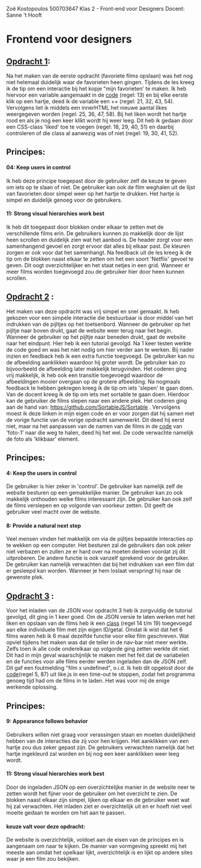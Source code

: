 Zoë Kostopoulos 
500703647
Klas 2 - Front-end voor Designers
Docent: Sanne 't Hooft

# Frontend voor designers


## [Opdracht 1](frontend_opdracht1/): 
Na het maken van de eerste opdracht (favoriete films opslaan) was het nog niet helemaal duidelijk waar de favorieten heen gingen. Tijdens de les kreeg ik de tip om een interactie bij het kopje "mijn favorieten' te maken. Ik heb hiervoor een variable aangemaakt in de [code](frontend_opdracht1/js/like.js) (regel: 13) en bij elke eerste klik op een hartje, deed ik de variable een ++ (regel: 21, 32, 43, 54). Vervolgens liet ik middels een innerHTML het nieuwe aantal likes weergegeven worden (regel: 25, 36, 47, 58). Bij het liken wordt het hartje rood en als je nog een keer klikt wordt hij weer leeg. Dit heb ik gedaan door een CSS-class 'liked' toe te voegen (regel: 18, 29, 40, 51) en daarbij controleren of die class al aanwezig was of niet (regel: 19, 30, 41, 52). 

## Principes: 

#### 04: Keep users in control 
Ik heb deze principe toegepast door de gebruiker zelf de keuze te geven om iets op te slaan of niet. De gebruiker kan ook de film weghalen uit de lijst van favorieten door simpel weer op het hartje te drukken. Het hartje is simpel en duidelijk genoeg voor de gebruikers. 

#### 11: Strong visual hierarchies work best
Ik heb dit toegepast door blokken onder elkaar te zetten met de verschillende films erin. De gebruikers kunnen zo makkelijk door de lijst heen scrollen en duidelijk zien wat het aanbod is. De header zorgt voor een samenhangend gevoel en zorgt ervoor dat alles bij elkaar past. De kleuren zorgen er ook voor dat het samenhangt. 
Na feedback uit de les kreeg ik de tip om de blokken naast elkaar te zetten om het een soort 'Netflix' gevoel te geven. Dit oogt overzichtelijker en het staat netjes in een grid. Wanneer er meer films worden toegevoegd zou de gebruiker hier door heen kunnen scrollen. 


## [Opdracht 2](frontend_opdracht2/) :
Het maken van deze opdracht was vrij simpel en snel gemaakt. Ik heb gekozen voor een simpele interactie die bestuurbaar is door middel van het indrukken van de pijltjes op het toetsenbord. Wanneer de gebruiker op het pijltje naar boven drukt, gaat de website weer terug naar het begin. Wanneer de gebruiker op het pijltje naar beneden drukt, gaat de website naar het eindpunt. Hier heb ik een tutorial gevolgd. Na 1 keer testen werkte de code goed en was het niet nodig om hier verder aan te werken. 
Bij nader inzien en feedback heb ik een extra functie toegvoegd. De gebruiker kan nu de afbeelding aanklikken waardoor hij groter wordt. De gebruiker kan zo bijvoorbeeld de afbeelding later makkelijk terugvinden. Het coderen ging vrij makkelijk, ik heb ook een transitie toegevoegd waardoor de afbeeldingen mooier overgaan op de grotere afbeelding. 
Na nogmaals feedback te hebben gekregen kreeg ik de tip om iets 'slepen' te gaan doen. Van de docent kreeg ik de tip om iets met sortable te gaan doen. Hierdoor kan de gebruiker de films slepen naar een andere plek. Het coderen ging aan de hand van: https://github.com/SortableJS/Sortable . Vervolgens moest ik deze linken in mijn eigen code en er voor zorgen dat hij samen met de vorige functie van de vorige opdracht samenwerkt. Dit deed hij eerst niet, maar na het aanpassen van de namen van de films in de [code](frontend_opdracht2/films.html) van 'foto-1' naar die weg te halen, deed hij het wel. De code verwachte namelijk de foto als 'klikbaar' element. 

## Principes: 

#### 4: Keep the users in control
De gebruiker is hier zeker in 'control'. De gebruiker kan namelijk zelf de website besturen op een gemakkelijke manier. De gebruiker kan zo ook makkelijk onthouden welke films interessant zijn. De gebruiker kan ook zelf de films verslepen en op volgorde van voorkeur zetten. Dit geeft de gebruiker veel macht over de website. 

#### 8: Provide a natural next step 
Veel mensen vinden het makkelijk om via de pijltjes bepaalde interacties op te wekken op een computer. Het besturen zal de gebruikers dan ook zeker niet verbazen en zullen ze er hard over na moeten denken voordat zij dit uitproberen. 
De andere functie is ook vanzelf sprekend voor de gebruiker. De gebruiker kan namelijk verwachten dat bij het indrukken van een film dat er gesleepd kan worden. Wanneer je hem loslaat verspringt hij naar de gewenste plek. 


## [Opdracht 3](frontend_opdracht3/) :
Voor het inladen van de JSON voor opdracht 3 heb ik zorgvuldig de tutorial gevolgd, dit ging in 1 keer goed. Om de JSON versie te laten werken met het liken en opslaan van de films heb ik een [class](frontend_opdracht3/js/like.js) (regel 14 t/m 19) toegevoegd aan elke individuele film met zijn eigen ID/getal. Omdat ik wist dat het 6 films waren heb ik 6 maal dezelfde functie voor elke film geschreven. 
Wat opviel tijdens het maken was dat de teller in de nav-bar niet meer werkte. Zelfs toen ik alle code onderelkaar op volgorde ging zetten werkte dit niet. Dit had in mijn geval waarschijnlijk te maken met het feit dat de variabelen en de functies voor alle films eerder werden ingeladen dan de JSON zelf. Dit gaf een foutmelding "film x undefined", o.i.d. Ik heb dit opgelost door de [code](frontend_opdracht3/js/like.js)(regel 5, 87) uit like.js in een time-out te stoppen, zodat het programma genoeg tijd had om de films in te laden. Het was voor mij de enige werkende oplossing. 

## Principes:

#### 9: Appearance follows behavior
Gebruikers willen niet graag voor verassingen staan en moeten duidelijkheid hebben van de interacties die zij voor hen krijgen. Het aanklikken van een hartje zou dus zeker gepast zijn. De gebruikers verwachten namelijk dat het hartje ingekleurd zal worden en bij nog een keer aanklikken weer leeg wordt. 

#### 11: Strong visual hierarchies work best
Door de ingeladen JSON op een overzichtelijke manier in de website neer te zetten wordt het fijner voor de gebruiker om het overzicht te zien. De blokken naast elkaar zijn simpel, lijken op elkaar en de gebruiker weet wat hij zal verwachten. Het inladen ziet er overzichtelijk uit en er hoeft niet veel moeite gedaan te worden om het aan te passen. 

#### keuze valt voor deze opdracht:
De website is overzichtelijk, voldoet aan de eisen van de principes en is aangenaam om naar te kijken. De manier van vormgeving spreekt mij het meeste aan omdat het opelkaar lijkt, overzichtelijk is en lijkt op andere sites waar je een film zou bekijken.